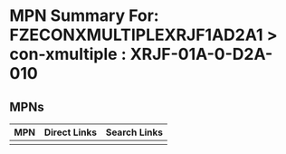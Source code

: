



# MPN Summary For: FZECONXMULTIPLEXRJF1AD2A1 > con-xmultiple : XRJF-01A-0-D2A-010

## MPNs
  

|MPN|Direct Links|Search Links|
| :--- | :--- | :--- |
||||
